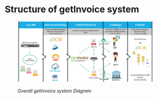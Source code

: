 # Structure of getInvoice system

<figure><img src="../../.gitbook/assets/image (87).png" alt=""><figcaption><p><em>Overall getInvoice system Diagram</em></p></figcaption></figure>
